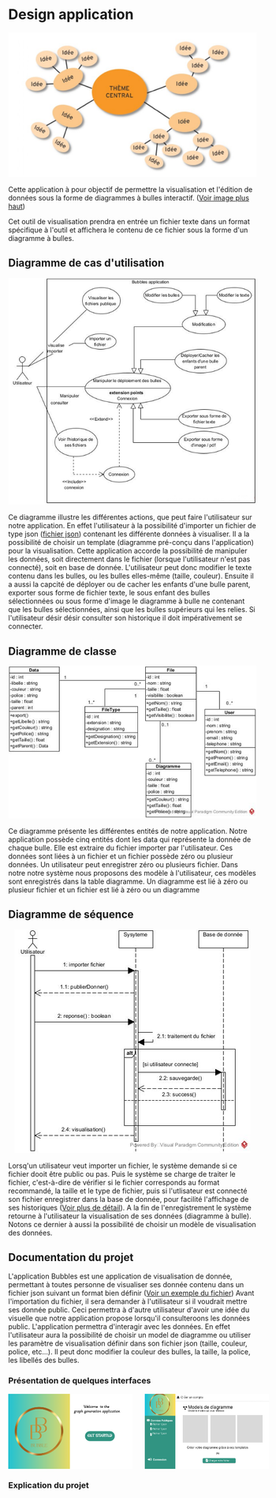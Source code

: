 # Design application
<p id="image" align="center">
  <img src="./docs/projet_pdl.png" alt="Présentation du projet">
</p>

 Cette application à pour objectif de permettre la visualisation et l'édition de données sous la forme de diagrammes à bulles interactif. (<a href="#image">Voir image plus haut</a>) 

 Cet outil de visualisation prendra en entrée un fichier texte dans un format spécifique à l'outil et affichera le contenu de ce fichier sous la forme d'un diagramme à bulles.



## Diagramme de cas d'utilisation
<p id="usecase">
<p id="image" align="center">
  <img src="./docs/Use_Case_Diagram1.jpg" alt="Diagramme de cas d'utilisation">
</p>

Ce diagramme illustre les différentes actions, que peut faire l'utilisateur sur notre application. En effet l'utilisateur à la possibilité d'importer un fichier de type json ([fichier json](./docs/test_simple.json)) contenant les différente données à visualiser. 
Il a la possibilité de choisir un template (diagramme pré-conçu dans l'application) pour la visualisation. Cette application accorde la possibilité de manipuler les données, soit directement dans le fichier (lorsque l'utilisateur n'est pas connecté), soit en base de donnée. L'utilisateur peut donc modifier le texte contenu dans les bulles, ou les bulles elles-même (taille, couleur).
Ensuite il a aussi la capcité de déployer ou de cacher les enfants d'une bulle parent, exporter sous forme de fichier texte, le sous enfant des bulles sélectionnées ou sous forme d'image le diagramme à bulle ne contenant que les bulles sélectionnées, ainsi que les bulles supérieurs qui les relies. Si l'utilisateur désir désir consulter son historique il doit impérativement se connecter. </p>

## Diagramme de classe
<p id="image" align="center">
  <img src="./docs/Class_Diagram.jpg" alt="Diagramme de classe">
</p>

Ce diagramme présente les différentes entités de notre application. 
Notre application possède cinq entités dont les data qui représente la donnée de chaque bulle. 
Elle est extraire du fichier importer par l'utilisateur.
Ces données sont liées à un fichier et un fichier possède zéro ou plusieur données. 
Un utilisateur peut enregistrer zéro ou plusieurs fichier. 
Dans notre notre système nous proposons des modèle à l'utilisateur, ces modèles sont enregistrés dans la table diagramme. Un diagramme est lié à zéro ou plusieur fichier et un fichier est lié à zéro ou un diagramme 

## Diagramme de séquence
<p id="image" align="center">
  <img src="./docs/Sequence_Diagram.jpg" alt="Diagramme de séquence">
</p>

Lorsq'un utilisateur veut importer un fichier, le système demande si ce fichier dooit être public ou pas. Puis le système se charge de traiter le fichier, c'est-à-dire de vérifier si le  fichier corresponds au format recommandé, la taille et le type de fichier, puis si l'utlisateur est connecté son fichier enregistrer dans la base de donnée, pour facilité l'affichage de ses historiques (<a href="#usecase">Voir plus de détail</a>). A la fin de l'enregistrement le système retourne à l'utilisateur la visualisation de ses données (diagramme à bulle). Notons ce dernier à aussi la possibilité de choisir un modèle de visualisation des données.

## Documentation du projet
  L'application Bubbles est une application de visualisation de donnée, permettant à toutes personne de visualiser ses donnée contenu dans un fichier json suivant un format bien définir  ([Voir un exemple du fichier](./docs/test_simple.json)) Avant l'importation du fichier, il sera demander à l'utilisateur si il voudrait mettre ses donnée public. Ceci permettra à d'autre utilisateur d'avoir une idée du visuelle que notre application propose lorsqu'il consulteroons les données public. L'application permettra d'interagir avec les données. En effet l'utilisateur aura la possibilité de choisir un model de diagramme ou utiliser les paramètre de visualisation définir dans son fichier json (taille, couleur, police, etc...). Il peut donc modifier la couleur des bulles, la taille, la police, les libellés des bulles.
### Présentation de quelques interfaces
<p id="image" align="center" style="display:flex">
  <img src="./docs/acueil.png" alt="Première page" width="50%" style="margin-right :5%">
  <img src="./docs/affichage.png" alt="Page d'accueil" width="50%">
</p>

### Explication du projet
